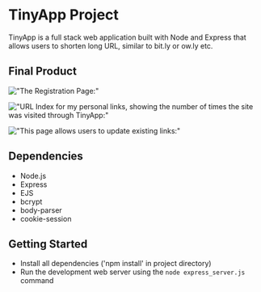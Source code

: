 # TinyApp Project

TinyApp is a full stack web application built with Node and Express that allows users to shorten long URL, similar to bit.ly or ow.ly etc.

## Final Product

!["The Registration Page:"](#)

!["URL Index for my personal links, showing the number of times the site was visited through TinyApp:"](#)

!["This page allows users to update existing links:"](#)

## Dependencies

- Node.js
- Express
- EJS
- bcrypt
- body-parser
- cookie-session

## Getting Started
- Install all dependencies ('npm install' in project directory)
- Run the development web server using the `node express_server.js` command
